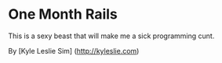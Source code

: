 # One Month Rails

This is a sexy beast that will make me a sick programming cunt.

By [Kyle Leslie Sim] (http://kyleslie.com)